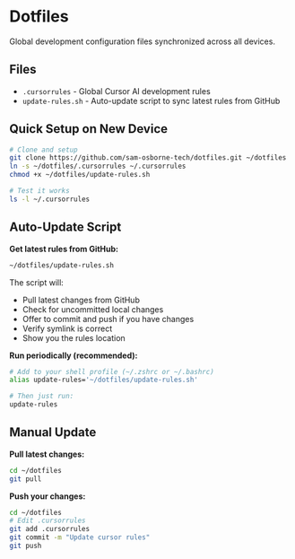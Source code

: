 # Dotfiles

Global development configuration files synchronized across all devices.

## Files

- `.cursorrules` - Global Cursor AI development rules
- `update-rules.sh` - Auto-update script to sync latest rules from GitHub

## Quick Setup on New Device

```bash
# Clone and setup
git clone https://github.com/sam-osborne-tech/dotfiles.git ~/dotfiles
ln -s ~/dotfiles/.cursorrules ~/.cursorrules
chmod +x ~/dotfiles/update-rules.sh

# Test it works
ls -l ~/.cursorrules
```

## Auto-Update Script

**Get latest rules from GitHub:**
```bash
~/dotfiles/update-rules.sh
```

The script will:
- Pull latest changes from GitHub
- Check for uncommitted local changes
- Offer to commit and push if you have changes
- Verify symlink is correct
- Show you the rules location

**Run periodically (recommended):**
```bash
# Add to your shell profile (~/.zshrc or ~/.bashrc)
alias update-rules='~/dotfiles/update-rules.sh'

# Then just run:
update-rules
```

## Manual Update

**Pull latest changes:**
```bash
cd ~/dotfiles
git pull
```

**Push your changes:**
```bash
cd ~/dotfiles
# Edit .cursorrules
git add .cursorrules
git commit -m "Update cursor rules"
git push
```
